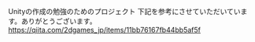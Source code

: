 Unityの作成の勉強のためのプロジェクト
下記を参考にさせていただいています。ありがとうございます。
https://qiita.com/2dgames_jp/items/11bb76167fb44bb5af5f
